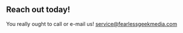 ## Reach out today!

You really ought to call or e-mail us! [service@fearlessgeekmedia.com](mailto:service@fearlessgeekmedia.com)
